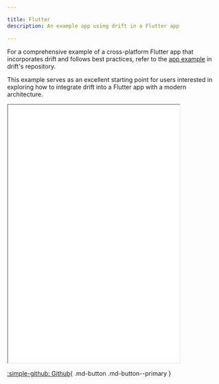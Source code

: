 ```yaml
---

title: Flutter
description: An example app using drift in a Flutter app 

---
```


For a comprehensive example of a cross-platform Flutter app that incorporates drift and follows best practices, refer to the [app example](https://github.com/simolus3/drift/tree/develop/examples/app) in drift's repository.  

This example serves as an excellent starting point for users interested in exploring how to integrate drift into a Flutter app with a modern architecture.

<iframe src="/examples/app/index.html" height="600" width="400"></iframe>


[:simple-github: Github](https://github.com/simolus3/drift/tree/develop/examples/app){ .md-button .md-button--primary }


